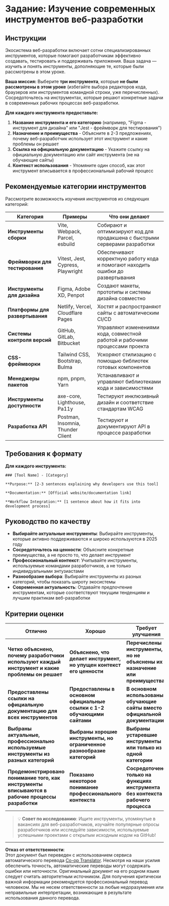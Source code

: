 <!--
CO_OP_TRANSLATOR_METADATA:
{
  "original_hash": "17b8ec8e85d99e27dcb3f73842e583be",
  "translation_date": "2025-10-22T22:13:19+00:00",
  "source_file": "1-getting-started-lessons/1-intro-to-programming-languages/assignment.md",
  "language_code": "ru"
}
-->
# Задание: Изучение современных инструментов веб-разработки

## Инструкции

Экосистема веб-разработки включает сотни специализированных инструментов, которые помогают разработчикам эффективно создавать, тестировать и поддерживать приложения. Ваша задача — изучить и понять инструменты, дополняющие те, которые были рассмотрены в этом уроке.

**Ваша миссия:** Выберите **три инструмента**, которые **не были рассмотрены в этом уроке** (избегайте выбора редакторов кода, браузеров или инструментов командной строки, уже перечисленных). Сосредоточьтесь на инструментах, которые решают конкретные задачи в современных рабочих процессах веб-разработки.

**Для каждого инструмента предоставьте:**

1. **Название инструмента и его категорию** (например, "Figma - инструмент для дизайна" или "Jest - фреймворк для тестирования")
2. **Назначение и преимущества** - Объясните в 2-3 предложениях, почему веб-разработчик использует этот инструмент и какие проблемы он решает
3. **Ссылка на официальную документацию** - Укажите ссылку на официальную документацию или сайт инструмента (не на обучающие сайты)
4. **Контекст использования** - Упомяните один способ, как этот инструмент вписывается в профессиональный рабочий процесс

## Рекомендуемые категории инструментов

Рассмотрите возможность изучения инструментов из следующих категорий:

| Категория | Примеры | Что они делают |
|-----------|---------|----------------|
| **Инструменты сборки** | Vite, Webpack, Parcel, esbuild | Собирают и оптимизируют код для продакшена с быстрыми серверами разработки |
| **Фреймворки для тестирования** | Vitest, Jest, Cypress, Playwright | Обеспечивают корректную работу кода и помогают находить ошибки до развертывания |
| **Инструменты для дизайна** | Figma, Adobe XD, Penpot | Создают макеты, прототипы и системы дизайна совместно |
| **Платформы для развертывания** | Netlify, Vercel, Cloudflare Pages | Хостят и распространяют сайты с автоматическим CI/CD |
| **Системы контроля версий** | GitHub, GitLab, Bitbucket | Управляют изменениями кода, совместной работой и рабочими процессами проекта |
| **CSS-фреймворки** | Tailwind CSS, Bootstrap, Bulma | Ускоряют стилизацию с помощью библиотек готовых компонентов |
| **Менеджеры пакетов** | npm, pnpm, Yarn | Устанавливают и управляют библиотеками кода и зависимостями |
| **Инструменты доступности** | axe-core, Lighthouse, Pa11y | Тестируют инклюзивный дизайн и соответствие стандартам WCAG |
| **Разработка API** | Postman, Insomnia, Thunder Client | Тестируют и документируют API в процессе разработки |

## Требования к формату

**Для каждого инструмента:**
```
### [Tool Name] - [Category]

**Purpose:** [2-3 sentences explaining why developers use this tool]

**Documentation:** [Official website/documentation link]

**Workflow Integration:** [1 sentence about how it fits into development process]
```

## Руководство по качеству

- **Выбирайте актуальные инструменты**: Выбирайте инструменты, которые активно поддерживаются и широко используются в 2025 году
- **Сосредоточьтесь на ценности**: Объясните конкретные преимущества, а не просто то, что делает инструмент
- **Профессиональный контекст**: Учитывайте инструменты, используемые командами разработчиков, а не только индивидуальными энтузиастами
- **Разнообразие выбора**: Выбирайте инструменты из разных категорий, чтобы показать широту экосистемы
- **Современная актуальность**: Отдавайте предпочтение инструментам, которые соответствуют текущим тенденциям и лучшим практикам веб-разработки

## Критерии оценки

| Отлично | Хорошо | Требует улучшения |
|---------|--------|-------------------|
| **Четко объяснено, почему разработчики используют каждый инструмент и какие проблемы он решает** | **Объяснено, что делает инструмент, но упущен контекст его ценности** | **Перечислены инструменты, но не объяснены их назначение или преимущества** |
| **Предоставлены ссылки на официальную документацию для всех инструментов** | **Предоставлены в основном официальные ссылки с 1-2 обучающими сайтами** | **В основном использованы обучающие сайты вместо официальной документации** |
| **Выбраны актуальные, профессионально используемые инструменты из разных категорий** | **Выбраны хорошие инструменты, но ограниченное разнообразие категорий** | **Выбраны устаревшие инструменты или только из одной категории** |
| **Продемонстрировано понимание того, как инструменты вписываются в рабочие процессы разработки** | **Показано некоторое понимание профессионального контекста** | **Сосредоточено только на функциях инструмента без контекста рабочего процесса** |

> 💡 **Совет по исследованию**: Ищите инструменты, упомянутые в вакансиях для веб-разработчиков, изучайте популярные опросы разработчиков или исследуйте зависимости, используемые успешными проектами с открытым исходным кодом на GitHub!

---

**Отказ от ответственности**:  
Этот документ был переведен с использованием сервиса автоматического перевода [Co-op Translator](https://github.com/Azure/co-op-translator). Несмотря на наши усилия обеспечить точность, автоматические переводы могут содержать ошибки или неточности. Оригинальный документ на его родном языке следует считать авторитетным источником. Для получения критически важной информации рекомендуется профессиональный перевод человеком. Мы не несем ответственности за любые недоразумения или неправильные интерпретации, возникающие в результате использования данного перевода.